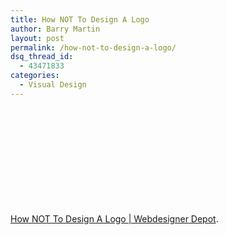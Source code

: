 ```yaml
---
title: How NOT To Design A Logo
author: Barry Martin
layout: post
permalink: /how-not-to-design-a-logo/
dsq_thread_id:
  - 43471833
categories:
  - Visual Design
---
```

 

 

<p style="text-align: center;">
  <a href="http://www.webdesignerdepot.com/2009/01/how-not-to-design-a-logo/"><img src='http://hypenotic.com/wordpress/wp-content/uploads/2009/01/contents.jpg' alt='' /></a>
</p>

 

 

 

[How NOT To Design A Logo | Webdesigner Depot][1].

 [1]: http://www.webdesignerdepot.com/2009/01/how-not-to-design-a-logo/